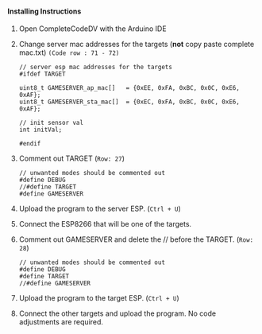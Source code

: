 #### Installing Instructions

1. Open CompleteCodeDV with the Arduino IDE

2. Change server mac addresses for the targets (**not** copy paste complete mac.txt) `(Code row : 71 - 72)`

    ```
    // server esp mac addresses for the targets
    #ifdef TARGET

    uint8_t GAMESERVER_ap_mac[]   = {0xEE, 0xFA, 0xBC, 0x0C, 0xE6, 0xAF}; 
    uint8_t GAMESERVER_sta_mac[]  = {0xEC, 0xFA, 0xBC, 0x0C, 0xE6, 0xAF};

    // init sensor val
    int initVal;

    #endif
    ```
        
3. Comment out TARGET (`Row: 27`)
   
      ```
      // unwanted modes should be commented out
      #define DEBUG
      //#define TARGET
      #define GAMESERVER
      ``` 
      

3. Upload the program to the server ESP. (`Ctrl + U`)

4. Connect the ESP8266 that will be one of the targets.

5. Comment out GAMESERVER and delete the // before the TARGET. (`Row: 28`)

      ```
      // unwanted modes should be commented out
      #define DEBUG
      #define TARGET
      //#define GAMESERVER
      ``` 
6. Upload the program to the target ESP. (`Ctrl + U`)

7. Connect the other targets and upload the program. No code adjustments are required.
 
